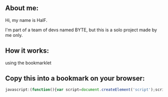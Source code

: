 ## About me:
Hi, my name is HalF.

I'm part of a team of devs named BYTE, but this is a solo project made by me only.

## How it works:
using the bookmarklet 


## Copy this into a bookmark on your browser:

```javascript
javascript:(function(){var script=document.createElement('script');script.src='https://raw.githubusercontent.com/HalF-siDe/BYTEgpt/main/BYTEgpt.md';document.body.appendChild(script);})();



